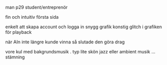 man p29 student/entreprenör

fin och intuitiv första sida 

enkelt att skapa account och logga in
snygg grafik
konstig glitch i grafiken för playback

när AIn inte längre kunde vinna så slutade den göra drag

vore kul med bakgrundsmusik . typ lite skön jazz eller ambient musik ... stämning




